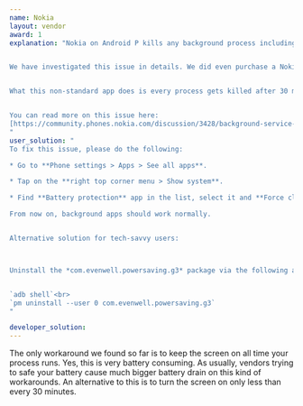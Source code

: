 ```yaml
---
name: Nokia
layout: vendor
award: 1
explanation: "Nokia on Android P kills any background process including sleep tracking (or any other sport tracking) after 30 minutes if the screen is off. Also all alarms are stopped which renders for example any alarm clock app useless.


We have investigated this issue in details. We did even purchase a Nokia 6.1 to be able to reproduce the issue. The problem only occurs on Nokia devices with Android Pie. Nokia started to bundle a toxic app (package: com.evenwell.powersaving.g3, name: Battery protection) with their devices by some Asian company Evenwell. This app kills apps in the most brutal way we have seen so far among Android vendors.


What this non-standard app does is every process gets killed after 30 minutes regardless it is actually supposed to be running and doing a useful job for the user. Also alarms are not triggered. The aim is apparently to save your battery by rendering tracking apps and other apps that use background processing useless.


You can read more on this issue here:
[https://community.phones.nokia.com/discussion/3428/background-service-killed-even-when-whitelisted](https://community.phones.nokia.com/discussion/3428/background-service-killed-even-when-whitelisted)
"
user_solution: "
To fix this issue, please do the following:

* Go to **Phone settings > Apps > See all apps**.

* Tap on the **right top corner menu > Show system**.

* Find **Battery protection** app in the list, select it and **Force close**. It will remain stopped until the next restart.

From now on, background apps should work normally.


Alternative solution for tech-savvy users:



Uninstall the *com.evenwell.powersaving.g3* package via the following adb commands:


`adb shell`<br>
`pm uninstall --user 0 com.evenwell.powersaving.g3`
"

developer_solution: 
---
```

The only workaround we found so far is to keep the screen on all time your process runs. Yes, this is very battery consuming. As usually, vendors trying to safe your battery cause much bigger battery drain on this kind of workarounds. An alternative to this is to turn the screen on only less than every 30 minutes.  
